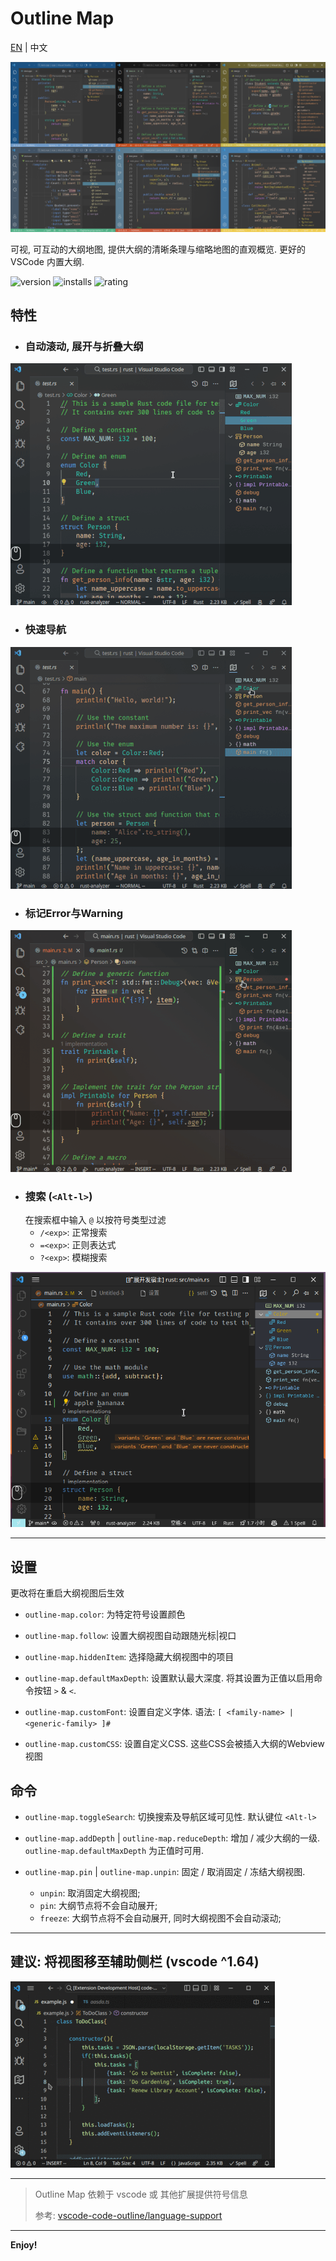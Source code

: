 # Outline Map

[EN](README.md) | 中文

![overview](screenshots/overview.png)

可视, 可互动的大纲地图, 提供大纲的清晰条理与缩略地图的直观概览. 更好的 VSCode 内置大纲.

![version](https://img.shields.io/visual-studio-marketplace/v/gerrnperl.outline-map?color=8bf7c7&logo=visualstudio&style=flat-square)
![installs](https://img.shields.io/visual-studio-marketplace/i/gerrnperl.outline-map?color=56b6c2&logo=visualstudiocode&style=flat-square)
![rating](https://img.shields.io/visual-studio-marketplace/stars/gerrnperl.outline-map?color=97dbf3&style=flat-square)

## 特性

- ### 自动滚动, 展开与折叠大纲
![follow](screenshots/follow.gif)
- ### 快速导航
![navigation](screenshots/nav.gif)
- ### 标记Error与Warning
![Flag diagnostics](screenshots/diagnostics.gif)
- ### 搜索 (`<Alt-l>`)
    在搜索框中输入 `@` 以按符号类型过滤
    - `/<exp>`: 正常搜索
    - `=<exp>`: 正则表达式
    - `?<exp>`: 模糊搜索
  
![Search](screenshots/search.gif)

---

## 设置
更改将在重启大纲视图后生效

- `outline-map.color`: 为特定符号设置颜色
  
- `outline-map.follow`: 设置大纲视图自动跟随光标|视口

- `outline-map.hiddenItem`: 选择隐藏大纲视图中的项目
  
- `outline-map.defaultMaxDepth`: 设置默认最大深度.  将其设置为正值以启用命令按钮 `>` & `<`.
  
- `outline-map.customFont`: 设置自定义字体. 语法: `[ <family-name> | <generic-family> ]#`

- `outline-map.customCSS`: 设置自定义CSS. 这些CSS会被插入大纲的Webview视图

## 命令

- `outline-map.toggleSearch`: 切换搜索及导航区域可见性. 默认键位 `<Alt-l>`

- `outline-map.addDepth` | `outline-map.reduceDepth`: 增加 / 减少大纲的一级. `outline-map.defaultMaxDepth` 为正值时可用.
- `outline-map.pin` | `outline-map.unpin`: 固定 / 取消固定 / 冻结大纲视图.
  - `unpin`: 取消固定大纲视图;
  - `pin`: 大纲节点将不会自动展开;
  - `freeze`: 大纲节点将不会自动展开, 同时大纲视图不会自动滚动;

---

## 建议: 将视图移至辅助侧栏 (vscode ^1.64)
![Initialize settings](images/init.gif)

---

> Outline Map 依赖于 vscode 或 其他扩展提供符号信息
>
> 参考: [vscode-code-outline/language-support](https://github.com/patrys/vscode-code-outline#language-support)
---

**Enjoy!**
